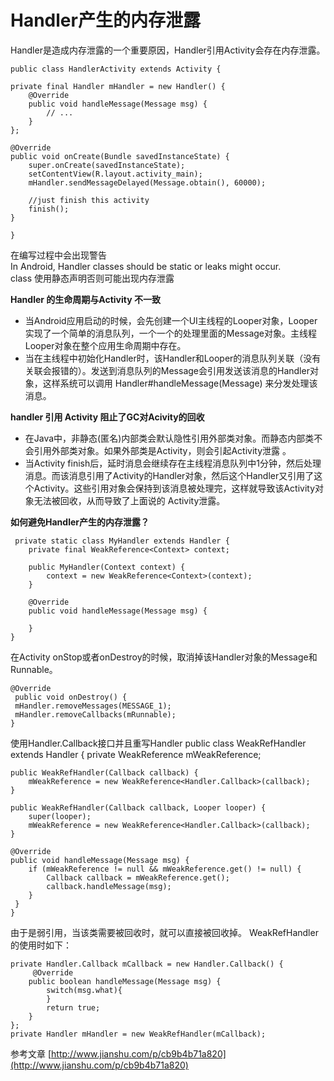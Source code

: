 # Handler产生的内存泄露
Handler是造成内存泄露的一个重要原因，Handler引用Activity会存在内存泄露。  

    public class HandlerActivity extends Activity {  
  
    private final Handler mHandler = new Handler() {  
        @Override  
        public void handleMessage(Message msg) {  
            // ...  
        }  
    };  
  
    @Override  
    public void onCreate(Bundle savedInstanceState) {  
        super.onCreate(savedInstanceState);  
        setContentView(R.layout.activity_main);  
        mHandler.sendMessageDelayed(Message.obtain(), 60000);  
  
        //just finish this activity  
        finish();  
    }  
  
    }

在编写过程中会出现警告  
In Android, Handler classes should be static or leaks might occur.  
  class 使用静态声明否则可能出现内存泄露
  
**Handler 的生命周期与Activity 不一致**

- 当Android应用启动的时候，会先创建一个UI主线程的Looper对象，Looper实现了一个简单的消息队列，一个一个的处理里面的Message对象。主线程Looper对象在整个应用生命周期中存在。  
- 当在主线程中初始化Handler时，该Handler和Looper的消息队列关联（没有关联会报错的）。发送到消息队列的Message会引用发送该消息的Handler对象，这样系统可以调用 Handler#handleMessage(Message) 来分发处理该消息。    

**handler 引用 Activity 阻止了GC对Acivity的回收**

- 在Java中，非静态(匿名)内部类会默认隐性引用外部类对象。而静态内部类不会引用外部类对象。如果外部类是Activity，则会引起Activity泄露 。
- 当Activity finish后，延时消息会继续存在主线程消息队列中1分钟，然后处理消息。而该消息引用了Activity的Handler对象，然后这个Handler又引用了这个Activity。这些引用对象会保持到该消息被处理完，这样就导致该Activity对象无法被回收，从而导致了上面说的 Activity泄露。  
  
**如何避免Handler产生的内存泄露？**  

     private static class MyHandler extends Handler {  
        private final WeakReference<Context> context;  
  
        public MyHandler(Context context) {  
            context = new WeakReference<Context>(context);  
        }  
  
        @Override  
        public void handleMessage(Message msg) {  
            
        }  
    }  
  
在Activity onStop或者onDestroy的时候，取消掉该Handler对象的Message和Runnable。
  

    @Override  
     public void onDestroy() {  
     mHandler.removeMessages(MESSAGE_1);  
     mHandler.removeCallbacks(mRunnable);  
    }     
  
     
     
使用Handler.Callback接口并且重写Handler
public class WeakRefHandler extends Handler {
    private WeakReference<Callback> mWeakReference;

    public WeakRefHandler(Callback callback) {
        mWeakReference = new WeakReference<Handler.Callback>(callback);
    }

    public WeakRefHandler(Callback callback, Looper looper) {
        super(looper);
        mWeakReference = new WeakReference<Handler.Callback>(callback);
    }

    @Override
    public void handleMessage(Message msg) {
        if (mWeakReference != null && mWeakReference.get() != null) {
            Callback callback = mWeakReference.get();
            callback.handleMessage(msg);
        }
     }
    }
由于是弱引用，当该类需要被回收时，就可以直接被回收掉。 
WeakRefHandler的使用时如下：  

    private Handler.Callback mCallback = new Handler.Callback() {
         @Override
        public boolean handleMessage(Message msg) {
            switch(msg.what){
            }
            return true;
        }
    };  
    private Handler mHandler = new WeakRefHandler(mCallback);


  

参考文章 [http://www.jianshu.com/p/cb9b4b71a820](http://www.jianshu.com/p/cb9b4b71a820)
